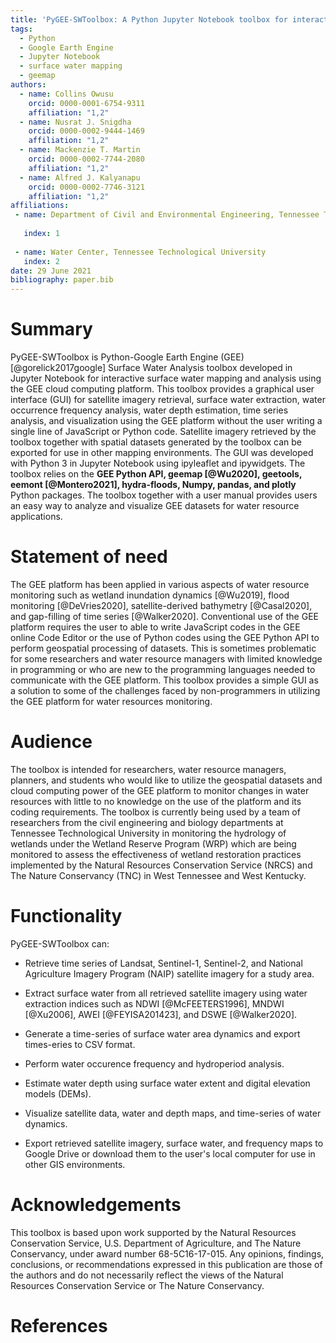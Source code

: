 ```yaml
---
title: 'PyGEE-SWToolbox: A Python Jupyter Notebook toolbox for interactive surface water mapping and analysis using Google Earth Engine'
tags:
  - Python
  - Google Earth Engine
  - Jupyter Notebook
  - surface water mapping
  - geemap
authors:
  - name: Collins Owusu
    orcid: 0000-0001-6754-9311
    affiliation: "1,2"
  - name: Nusrat J. Snigdha
    orcid: 0000-0002-9444-1469
    affiliation: "1,2"
  - name: Mackenzie T. Martin
    orcid: 0000-0002-7744-2080
    affiliation: "1,2"
  - name: Alfred J. Kalyanapu
    orcid: 0000-0002-7746-3121
    affiliation: "1,2"
affiliations:
 - name: Department of Civil and Environmental Engineering, Tennessee Technological University  
 
   index: 1
   
 - name: Water Center, Tennessee Technological University
   index: 2
date: 29 June 2021
bibliography: paper.bib
---
```


# Summary

PyGEE-SWToolbox is Python-Google Earth Engine (GEE) [@gorelick2017google] Surface Water Analysis toolbox 
developed in Jupyter Notebook for interactive surface water mapping and analysis using the GEE cloud computing platform. 
This toolbox provides a graphical user interface (GUI) for satellite imagery retrieval, surface water extraction, water occurrence frequency 
analysis, water depth estimation, time series analysis, and visualization using the GEE platform without the user writing a single 
line of JavaScript or Python code. Satellite imagery retrieved by the toolbox together with spatial datasets generated by the toolbox can be exported 
for use in other mapping environments. The GUI was developed with Python 3 in Jupyter Notebook using ipyleaflet and ipywidgets. 
The toolbox relies on the <b>GEE Python API, geemap [@Wu2020], geetools, eemont [@Montero2021], hydra-floods, Numpy, pandas, 
and plotly</b> Python packages. The toolbox together with a user manual provides users an easy way to analyze and visualize GEE 
datasets for water resource applications.


# Statement of need

The GEE platform has been applied in various aspects of water resource monitoring such as wetland inundation 
dynamics [@Wu2019], flood monitoring [@DeVries2020], satellite-derived bathymetry [@Casal2020], and 
gap-filling of time series [@Walker2020]. Conventional use of the GEE platform requires the user to 
able to write JavaScript codes in the GEE online Code Editor or the use of Python codes using the GEE Python 
API to perform geospatial processing of datasets. This is sometimes problematic for some researchers and 
water resource managers with limited knowledge in programming or who are new to the programming languages needed to 
communicate with the GEE platform. This toolbox provides a simple GUI as a solution to some of the challenges 
faced by non-programmers in utilizing the GEE platform for water resources monitoring.

# Audience

The toolbox is intended for researchers, water resource managers, planners, and students who would 
like to utilize the geospatial datasets and cloud computing power of the GEE platform to 
monitor changes in water resources with little to no knowledge on the use of the platform and its 
coding requirements. The toolbox is currently being used by a team of researchers from the civil engineering and biology departments 
at Tennessee Technological University in monitoring the hydrology of wetlands under the Wetland Reserve Program (WRP) which are being monitored 
to assess the effectiveness of wetland restoration practices implemented by the Natural Resources 
Conservation Service (NRCS) and The Nature Conservancy (TNC) in West Tennessee and West Kentucky.

# Functionality

PyGEE-SWToolbox can:

- Retrieve time series of Landsat, Sentinel-1, Sentinel-2, and National Agriculture Imagery Program (NAIP) satellite imagery for a study area.

- Extract surface water from all retrieved satellite imagery using water extraction indices such as NDWI [@McFEETERS1996], MNDWI [@Xu2006], AWEI [@FEYISA201423], and DSWE [@Walker2020].

- Generate a time-series of surface water area dynamics and export times-eries to CSV format.

- Perform water occurence frequency and hydroperiod analysis.

- Estimate water depth using surface water extent and digital elevation models (DEMs).

- Visualize satellite data, water and depth maps, and time-series of water dynamics.

- Export retrieved satellite imagery, surface water, and frequency maps to Google Drive or download them to the user's local computer for use in other GIS environments.



# Acknowledgements

This toolbox is based upon work supported by the Natural Resources Conservation Service, 
U.S. Department of Agriculture, and The Nature Conservancy, under award number 
68-5C16-17-015. Any opinions, findings, conclusions, or recommendations 
expressed in this publication are those of the authors and do not necessarily 
reflect the views of the Natural Resources Conservation Service or The Nature Conservancy.

# References
